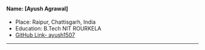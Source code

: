 
 #### Name: [Ayush Agrawal] 
- Place: Raipur, Chattisgarh, India
- Education: B.Tech NIT ROURKELA
- [GitHub Link- ayush1507](github.com/ayush1507)
-------------------------------
